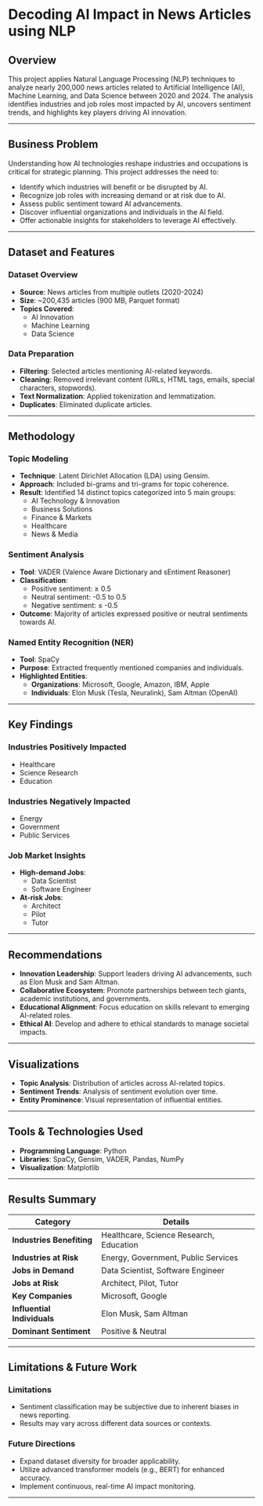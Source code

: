 # **Decoding AI Impact in News Articles using NLP**

## **Overview**
This project applies Natural Language Processing (NLP) techniques to analyze nearly 200,000 news articles related to Artificial Intelligence (AI), Machine Learning, and Data Science between 2020 and 2024. The analysis identifies industries and job roles most impacted by AI, uncovers sentiment trends, and highlights key players driving AI innovation.

---

## **Business Problem**
Understanding how AI technologies reshape industries and occupations is critical for strategic planning. This project addresses the need to:
- Identify which industries will benefit or be disrupted by AI.
- Recognize job roles with increasing demand or at risk due to AI.
- Assess public sentiment toward AI advancements.
- Discover influential organizations and individuals in the AI field.
- Offer actionable insights for stakeholders to leverage AI effectively.

---

## **Dataset and Features**

### **Dataset Overview**
- **Source**: News articles from multiple outlets (2020-2024)
- **Size**: ~200,435 articles (900 MB, Parquet format)
- **Topics Covered**:
  - AI Innovation
  - Machine Learning
  - Data Science

### **Data Preparation**
- **Filtering**: Selected articles mentioning AI-related keywords.
- **Cleaning**: Removed irrelevant content (URLs, HTML tags, emails, special characters, stopwords).
- **Text Normalization**: Applied tokenization and lemmatization.
- **Duplicates**: Eliminated duplicate articles.

---

## **Methodology**

### **Topic Modeling**
- **Technique**: Latent Dirichlet Allocation (LDA) using Gensim.
- **Approach**: Included bi-grams and tri-grams for topic coherence.
- **Result**: Identified 14 distinct topics categorized into 5 main groups:
  - AI Technology & Innovation
  - Business Solutions
  - Finance & Markets
  - Healthcare
  - News & Media

### **Sentiment Analysis**
- **Tool**: VADER (Valence Aware Dictionary and sEntiment Reasoner)
- **Classification**:
  - Positive sentiment: ≥ 0.5
  - Neutral sentiment: -0.5 to 0.5
  - Negative sentiment: ≤ -0.5
- **Outcome**: Majority of articles expressed positive or neutral sentiments towards AI.

### **Named Entity Recognition (NER)**
- **Tool**: SpaCy
- **Purpose**: Extracted frequently mentioned companies and individuals.
- **Highlighted Entities**:
  - **Organizations**: Microsoft, Google, Amazon, IBM, Apple
  - **Individuals**: Elon Musk (Tesla, Neuralink), Sam Altman (OpenAI)

---

## **Key Findings**

### **Industries Positively Impacted**
- Healthcare
- Science Research
- Education

### **Industries Negatively Impacted**
- Energy
- Government
- Public Services

### **Job Market Insights**
- **High-demand Jobs**:
  - Data Scientist
  - Software Engineer
- **At-risk Jobs**:
  - Architect
  - Pilot
  - Tutor

---

## **Recommendations**
- **Innovation Leadership**: Support leaders driving AI advancements, such as Elon Musk and Sam Altman.
- **Collaborative Ecosystem**: Promote partnerships between tech giants, academic institutions, and governments.
- **Educational Alignment**: Focus education on skills relevant to emerging AI-related roles.
- **Ethical AI**: Develop and adhere to ethical standards to manage societal impacts.

---

## **Visualizations**
- **Topic Analysis**: Distribution of articles across AI-related topics.
- **Sentiment Trends**: Analysis of sentiment evolution over time.
- **Entity Prominence**: Visual representation of influential entities.

---

## **Tools & Technologies Used**
- **Programming Language**: Python
- **Libraries**: SpaCy, Gensim, VADER, Pandas, NumPy
- **Visualization**: Matplotlib

---

## **Results Summary**

| **Category**                 | **Details**                                 |
|------------------------------|---------------------------------------------|
| **Industries Benefiting**    | Healthcare, Science Research, Education     |
| **Industries at Risk**       | Energy, Government, Public Services         |
| **Jobs in Demand**           | Data Scientist, Software Engineer           |
| **Jobs at Risk**             | Architect, Pilot, Tutor                     |
| **Key Companies**            | Microsoft, Google                           |
| **Influential Individuals**  | Elon Musk, Sam Altman                       |
| **Dominant Sentiment**       | Positive & Neutral                          |

---

## **Limitations & Future Work**

### **Limitations**
- Sentiment classification may be subjective due to inherent biases in news reporting.
- Results may vary across different data sources or contexts.

### **Future Directions**
- Expand dataset diversity for broader applicability.
- Utilize advanced transformer models (e.g., BERT) for enhanced accuracy.
- Implement continuous, real-time AI impact monitoring.

---


